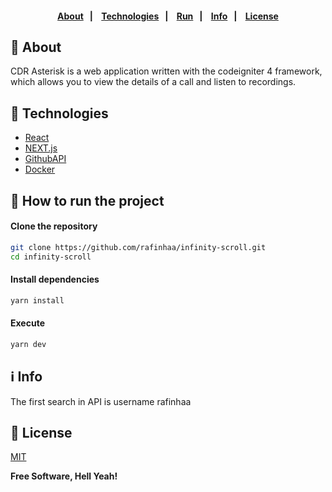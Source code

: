 <h4 align="center">
    <br><br>
    <p align="center">
      <a href="#-about">About</a>&nbsp;&nbsp;&nbsp;|&nbsp;&nbsp;&nbsp;
      <a href="#-technologies">Technologies</a>&nbsp;&nbsp;&nbsp;|&nbsp;&nbsp;&nbsp;
      <a href="#-how-to-run-the-project">Run</a>&nbsp;&nbsp;&nbsp;|&nbsp;&nbsp;&nbsp;
      <a href="#-info">Info</a>&nbsp;&nbsp;&nbsp;|&nbsp;&nbsp;&nbsp;
      <a href="#-license">License</a>
  </p>
</h4>

## 🔖 About

CDR Asterisk is a web application written with the codeigniter 4 framework, which allows you to view the details of a call and listen to recordings.

## 🚀 Technologies

- [React](https://pt-br.reactjs.org/)
- [NEXT.js](https://nextjs.org//)
- [GithubAPI](https://docs.github.com/en/rest/)
- [Docker](https://www.docker.com//)

## 🏁 How to run the project

#### Clone the repository

```bash
git clone https://github.com/rafinhaa/infinity-scroll.git
cd infinity-scroll
```

#### Install dependencies

```bash
yarn install
```
#### Execute 

```bash
yarn dev
```

## ℹ️ Info

The first search in API is username rafinhaa

## 📝 License

[MIT](LICENSE)

**Free Software, Hell Yeah!**